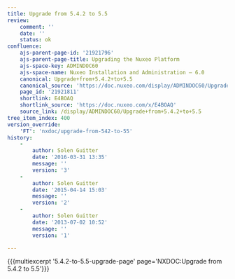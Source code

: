 ```yaml
---
title: Upgrade from 5.4.2 to 5.5
review:
    comment: ''
    date: ''
    status: ok
confluence:
    ajs-parent-page-id: '21921796'
    ajs-parent-page-title: Upgrading the Nuxeo Platform
    ajs-space-key: ADMINDOC60
    ajs-space-name: Nuxeo Installation and Administration — 6.0
    canonical: Upgrade+from+5.4.2+to+5.5
    canonical_source: 'https://doc.nuxeo.com/display/ADMINDOC60/Upgrade+from+5.4.2+to+5.5'
    page_id: '21921811'
    shortlink: E4BOAQ
    shortlink_source: 'https://doc.nuxeo.com/x/E4BOAQ'
    source_link: /display/ADMINDOC60/Upgrade+from+5.4.2+to+5.5
tree_item_index: 400
version_override:
    'FT': 'nxdoc/upgrade-from-542-to-55'
history:
    -
        author: Solen Guitter
        date: '2016-03-31 13:35'
        message: ''
        version: '3'
    -
        author: Solen Guitter
        date: '2015-04-14 15:03'
        message: ''
        version: '2'
    -
        author: Solen Guitter
        date: '2013-07-02 10:52'
        message: ''
        version: '1'

---
```

{{{multiexcerpt '5.4.2-to-5.5-upgrade-page' page='NXDOC:Upgrade from 5.4.2 to 5.5'}}}
